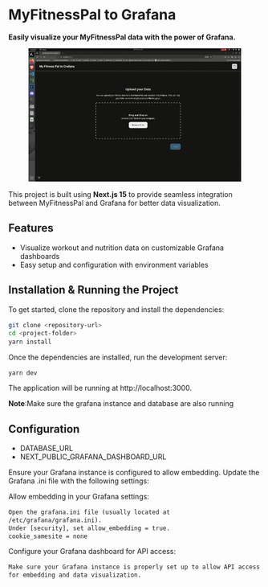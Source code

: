 # MyFitnessPal to Grafana

**Easily visualize your MyFitnessPal data with the power of Grafana.**

<figure>
  <img src="./public/demo.gif" alt="Demo GIF" />
</figure>

This project is built using **Next.js 15** to provide seamless integration between MyFitnessPal and Grafana for better data visualization.

## Features

- Visualize workout and nutrition data on customizable Grafana dashboards
- Easy setup and configuration with environment variables

## Installation & Running the Project

To get started, clone the repository and install the dependencies:

```bash
git clone <repository-url>
cd <project-folder>
yarn install
```
Once the dependencies are installed, run the development server:
````
yarn dev
````
The application will be running at http://localhost:3000.

**Note**:Make sure the grafana instance and database are also running

## Configuration


- DATABASE_URL
- NEXT_PUBLIC_GRAFANA_DASHBOARD_URL


Ensure your Grafana instance is configured to allow embedding. Update the Grafana .ini file with the following settings:

Allow embedding in your Grafana settings:

    Open the grafana.ini file (usually located at /etc/grafana/grafana.ini).
    Under [security], set allow_embedding = true.
    cookie_samesite = none

Configure your Grafana dashboard for API access:

    Make sure your Grafana instance is properly set up to allow API access for embedding and data visualization.